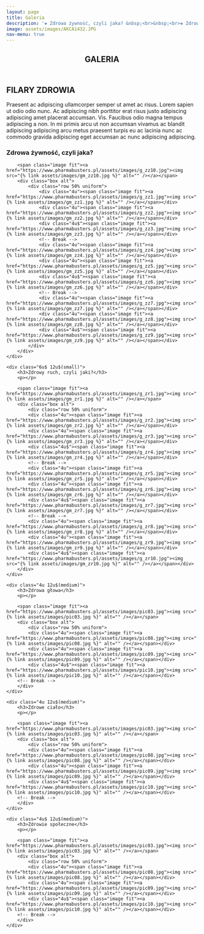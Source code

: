 ```yaml
---
layout: page
title: Galeria
description: '❖ Zdrowa żywność, czyli jaka? &nbsp;<br>&nbsp;<br>❖ Zdrowy ruch, czyli jaki? &nbsp;<br>&nbsp;<br>❖ Zdrowa głowa &nbsp;<br>&nbsp;<br>❖ Zdrowe ciało &nbsp;<br>&nbsp;<br> ❖ Zdrowie społeczne &nbsp;'
image: assets/images/AKCA1432.JPG
nav-menu: true
---
```


<!-- Main -->
<div id="main" class="alt">

<!-- One -->
<section id="one">
	<div class="inner">
		<header class="major">
			<h1>GALERIA</h1>
		</header>

<!-- Content -->
<h2 id="content">FILARY ZDROWIA</h2>
<p>Praesent ac adipiscing ullamcorper semper ut amet ac risus. Lorem sapien ut odio odio nunc. Ac adipiscing nibh porttitor erat risus justo adipiscing adipiscing amet placerat accumsan. Vis. Faucibus odio magna tempus adipiscing a non. In mi primis arcu ut non accumsan vivamus ac blandit adipiscing adipiscing arcu metus praesent turpis eu ac lacinia nunc ac commodo gravida adipiscing eget accumsan ac nunc adipiscing adipiscing.</p>

<div class="row">
	<div class="6u 12u$(small)">
		<h3>Zdrowa żywność, czyli jaka?</h3>
		<p></p>
	
		
		<span class="image fit"><a href="https://www.pharmabusters.pl/assets/images/g_zz10.jpg"><img src="{% link assets/images/gm_zz10.jpg %}" alt="" /></a></span>
		<div class="box alt">
			<div class="row 50% uniform">
				<div class="4u"><span class="image fit"><a href="https://www.pharmabusters.pl/assets/images/g_zz1.jpg"><img src="{% link assets/images/gm_zz1.jpg %}" alt="" /></a></span></div>
				<div class="4u"><span class="image fit"><a href="https://www.pharmabusters.pl/assets/images/g_zz2.jpg"><img src="{% link assets/images/gm_zz2.jpg %}" alt="" /></a></span></div>
				<div class="4u$"><span class="image fit"><a href="https://www.pharmabusters.pl/assets/images/g_zz3.jpg"><img src="{% link assets/images/gm_zz3.jpg %}" alt="" /></a></span></div>
				<!-- Break -->
				<div class="4u"><span class="image fit"><a href="https://www.pharmabusters.pl/assets/images/g_zz4.jpg"><img src="{% link assets/images/gm_zz4.jpg %}" alt="" /></a></span></div>
				<div class="4u"><span class="image fit"><a href="https://www.pharmabusters.pl/assets/images/g_zz5.jpg"><img src="{% link assets/images/gm_zz5.jpg %}" alt="" /></a></span></div>
				<div class="4u$"><span class="image fit"><a href="https://www.pharmabusters.pl/assets/images/g_zz6.jpg"><img src="{% link assets/images/gm_zz6.jpg %}" alt="" /></a></span></div>
				<!-- Break -->
				<div class="4u"><span class="image fit"><a href="https://www.pharmabusters.pl/assets/images/g_zz7.jpg"><img src="{% link assets/images/gm_zz7.jpg %}" alt="" /></a></span></div>
				<div class="4u"><span class="image fit"><a href="https://www.pharmabusters.pl/assets/images/g_zz8.jpg"><img src="{% link assets/images/gm_zz8.jpg %}" alt="" /></a></span></div>
				<div class="4u$"><span class="image fit"><a href="https://www.pharmabusters.pl/assets/images/g_zz9.jpg"><img src="{% link assets/images/gm_zz9.jpg %}" alt="" /></a></span></div>
	   		</div>
		</div>
	</div>

	<div class="6u$ 12u$(small)">
		<h3>Zdrowy ruch, czyli jaki?</h3>
		<p></p>	
		
		<span class="image fit"><a href="https://www.pharmabusters.pl/assets/images/g_zr1.jpg"><img src="{% link assets/images/gm_zr1.jpg %}" alt="" /></a></span>
		<div class="box alt">
			<div class="row 50% uniform">
			<div class="4u"><span class="image fit"><a href="https://www.pharmabusters.pl/assets/images/g_zr2.jpg"><img src="{% link assets/images/gm_zr2.jpg %}" alt="" /></a></span></div>
			<div class="4u"><span class="image fit"><a href="https://www.pharmabusters.pl/assets/images/g_zr3.jpg"><img src="{% link assets/images/gm_zr3.jpg %}" alt="" /></a></span></div>
			<div class="4u$"><span class="image fit"><a href="https://www.pharmabusters.pl/assets/images/g_zr4.jpg"><img src="{% link assets/images/gm_zr4.jpg %}" alt="" /></a></span></div>
			<!-- Break -->
			<div class="4u"><span class="image fit"><a href="https://www.pharmabusters.pl/assets/images/g_zr5.jpg"><img src="{% link assets/images/gm_zr5.jpg %}" alt="" /></a></span></div>
			<div class="4u"><span class="image fit"><a href="https://www.pharmabusters.pl/assets/images/g_zr6.jpg"><img src="{% link assets/images/gm_zr6.jpg %}" alt="" /></a></span></div>
			<div class="4u$"><span class="image fit"><a href="https://www.pharmabusters.pl/assets/images/g_zr7.jpg"><img src="{% link assets/images/gm_zr7.jpg %}" alt="" /></a></span></div>
			<!-- Break -->
			<div class="4u"><span class="image fit"><a href="https://www.pharmabusters.pl/assets/images/g_zr8.jpg"><img src="{% link assets/images/gm_zr8.jpg %}" alt="" /></a></span></div>
			<div class="4u"><span class="image fit"><a href="https://www.pharmabusters.pl/assets/images/g_zr9.jpg"><img src="{% link assets/images/gm_zr9.jpg %}" alt="" /></a></span></div>
			<div class="4u$"><span class="image fit"><a href="https://www.pharmabusters.pl/assets/images/g_zr10.jpg"><img src="{% link assets/images/gm_zr10.jpg %}" alt="" /></a></span></div>
		</div>
	</div>	
			
	<div class="4u 12u$(medium)">
		<h3>Zdrowa głowa</h3>
		<p></p>		

		<span class="image fit"><a href="https://www.pharmabusters.pl/assets/images/pic03.jpg"><img src="{% link assets/images/pic03.jpg %}" alt="" /></a></span>
		<div class="box alt">
			<div class="row 50% uniform">
			<div class="4u"><span class="image fit"><a href="https://www.pharmabusters.pl/assets/images/pic08.jpg"><img src="{% link assets/images/pic08.jpg %}" alt="" /></a></span></div>
			<div class="4u"><span class="image fit"><a href="https://www.pharmabusters.pl/assets/images/pic09.jpg"><img src="{% link assets/images/pic09.jpg %}" alt="" /></a></span></div>
			<div class="4u$"><span class="image fit"><a href="https://www.pharmabusters.pl/assets/images/pic10.jpg"><img src="{% link assets/images/pic10.jpg %}" alt="" /></a></span></div>
		<!-- Break -->
		</div>
	</div>
		
	<div class="4u 12u$(medium)">
		<h3>Zdrowe ciało</h3>
		<p></p>
		
		<span class="image fit"><a href="https://www.pharmabusters.pl/assets/images/pic03.jpg"><img src="{% link assets/images/pic03.jpg %}" alt="" /></a></span>
		<div class="box alt">
			<div class="row 50% uniform">
			<div class="4u"><span class="image fit"><a href="https://www.pharmabusters.pl/assets/images/pic08.jpg"><img src="{% link assets/images/pic08.jpg %}" alt="" /></a></span></div>
			<div class="4u"><span class="image fit"><a href="https://www.pharmabusters.pl/assets/images/pic09.jpg"><img src="{% link assets/images/pic09.jpg %}" alt="" /></a></span></div>
			<div class="4u$"><span class="image fit"><a href="https://www.pharmabusters.pl/assets/images/pic10.jpg"><img src="{% link assets/images/pic10.jpg %}" alt="" /></a></span></div>
		<!-- Break -->
		</div>
	</div>

	<div class="4u$ 12u$(medium)">
		<h3>Zdrowie społeczne</h3>
		<p></p>
		
		<span class="image fit"><a href="https://www.pharmabusters.pl/assets/images/pic03.jpg"><img src="{% link assets/images/pic03.jpg %}" alt="" /></a></span>
		<div class="box alt">
			<div class="row 50% uniform">
			<div class="4u"><span class="image fit"><a href="https://www.pharmabusters.pl/assets/images/pic08.jpg"><img src="{% link assets/images/pic08.jpg %}" alt="" /></a></span></div>
			<div class="4u"><span class="image fit"><a href="https://www.pharmabusters.pl/assets/images/pic09.jpg"><img src="{% link assets/images/pic09.jpg %}" alt="" /></a></span></div>
			<div class="4u$"><span class="image fit"><a href="https://www.pharmabusters.pl/assets/images/pic10.jpg"><img src="{% link assets/images/pic10.jpg %}" alt="" /></a></span></div>
		<!-- Break -->
		</div>
	</div>
				
</div>
</div>
</div>
